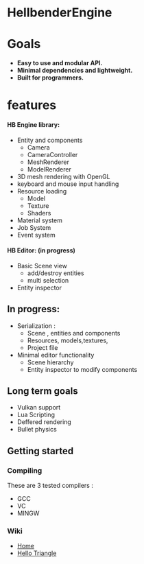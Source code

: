 # HellbenderEngine

# Goals 
- **Easy to use and modular API.**
- **Minimal dependencies and lightweight.**
- **Built for programmers.**

# features
#### HB Engine library:
- Entity and components
	- Camera
	- CameraController
	- MeshRenderer
	- ModelRenderer
- 3D mesh rendering with OpenGL
- keyboard and mouse input handling
- Resource loading
	 - Model
	 - Texture
	 - Shaders
- Material system
- Job System
- Event system

#### HB Editor: (in progress)
 - Basic Scene view
 	- add/destroy entities
	- multi selection
 - Entity inspector 
## In progress:
 - Serialization :
	 - Scene , entities and components
	 - Resources, models,textures,
	 - Project file
 - Minimal editor functionality
	 - Scene hierarchy
	 - Entity inspector to modify components

## Long term goals

 - Vulkan support
 - Lua Scripting
 - Deffered rendering
 - Bullet physics

## Getting started
### Compiling
These are 3 tested compilers : 
- GCC
- VC
- MINGW

### Wiki
- [Home](https://github.com/Goutch/HellbenderEngine/wiki) 
- [Hello Triangle](https://github.com/Goutch/HellbenderEngine/wiki/Hello-triangle)
